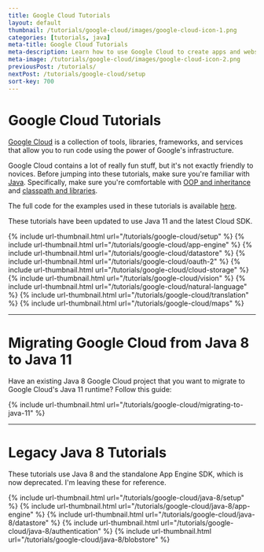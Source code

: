 ```yaml
---
title: Google Cloud Tutorials
layout: default
thumbnail: /tutorials/google-cloud/images/google-cloud-icon-1.png
categories: [tutorials, java]
meta-title: Google Cloud Tutorials
meta-description: Learn how to use Google Cloud to create apps and websites!
meta-image: /tutorials/google-cloud/images/google-cloud-icon-2.png
previousPost: /tutorials/
nextPost: /tutorials/google-cloud/setup
sort-key: 700
---
```


# Google Cloud Tutorials

[Google Cloud](https://cloud.google.com/) is a collection of tools, libraries, frameworks, and services that allow you to run code using the power of Google's infrastructure.

Google Cloud contains a lot of really fun stuff, but it's not exactly friendly to novices. Before jumping into these tutorials, make sure you're familiar with [Java](/tutorials/java). Specifically, make sure you're comfortable with [OOP and inheritance](/tutorials/java/inheritance) and [classpath and libraries](/tutorials/java/libraries).

The full code for the examples used in these tutorials is available [here](https://github.com/KevinWorkman/GoogleCloudExamples).

These tutorials have been updated to use Java 11 and the latest Cloud SDK.

<div class="thumbnail-link-container">
{% include url-thumbnail.html url="/tutorials/google-cloud/setup" %}
{% include url-thumbnail.html url="/tutorials/google-cloud/app-engine" %}
{% include url-thumbnail.html url="/tutorials/google-cloud/datastore" %}
{% include url-thumbnail.html url="/tutorials/google-cloud/oauth-2" %}
{% include url-thumbnail.html url="/tutorials/google-cloud/cloud-storage" %}
{% include url-thumbnail.html url="/tutorials/google-cloud/vision" %}
{% include url-thumbnail.html url="/tutorials/google-cloud/natural-language" %}
{% include url-thumbnail.html url="/tutorials/google-cloud/translation" %}
{% include url-thumbnail.html url="/tutorials/google-cloud/maps" %}
</div>

---

# Migrating Google Cloud from Java 8 to Java 11

Have an existing Java 8 Google Cloud project that you want to migrate to Google Cloud's Java 11 runtime? Follow this guide:

{% include url-thumbnail.html url="/tutorials/google-cloud/migrating-to-java-11" %}

---

# Legacy Java 8 Tutorials

These tutorials use Java 8 and the standalone App Engine SDK, which is now deprecated. I'm leaving these for reference.

<div class="thumbnail-link-container">
{% include url-thumbnail.html url="/tutorials/google-cloud/java-8/setup" %}
{% include url-thumbnail.html url="/tutorials/google-cloud/java-8/app-engine" %}
{% include url-thumbnail.html url="/tutorials/google-cloud/java-8/datastore" %}
{% include url-thumbnail.html url="/tutorials/google-cloud/java-8/authentication" %}
{% include url-thumbnail.html url="/tutorials/google-cloud/java-8/blobstore" %}
</div>